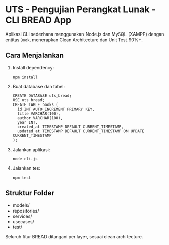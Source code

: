 # UTS - Pengujian Perangkat Lunak - CLI BREAD App

Aplikasi CLI sederhana menggunakan Node.js dan MySQL (XAMPP) dengan entitas `Book`, menerapkan Clean Architecture dan Unit Test 90%+.

## Cara Menjalankan
1. Install dependency:
   ```
   npm install
   ```

2. Buat database dan tabel:
   ```
   CREATE DATABASE uts_bread;
   USE uts_bread;
   CREATE TABLE books (
     id INT AUTO_INCREMENT PRIMARY KEY,
     title VARCHAR(100),
     author VARCHAR(100),
     year INT,
     created_at TIMESTAMP DEFAULT CURRENT_TIMESTAMP,
     updated_at TIMESTAMP DEFAULT CURRENT_TIMESTAMP ON UPDATE CURRENT_TIMESTAMP
   );
   ```

3. Jalankan aplikasi:
   ```
   node cli.js
   ```

4. Jalankan tes:
   ```
   npm test
   ```

## Struktur Folder
- models/
- repositories/
- services/
- usecases/
- test/

Seluruh fitur BREAD ditangani per layer, sesuai clean architecture.

